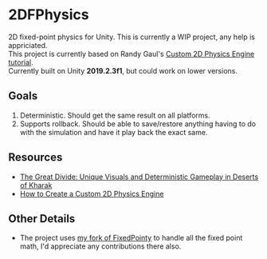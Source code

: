 # 2DFPhysics
 2D fixed-point physics for Unity. This is currently a WIP project, any help is appriciated.    
 This project is currently based on Randy Gaul's [Custom 2D Physics Engine tutorial](https://gamedevelopment.tutsplus.com/tutorials/how-to-create-a-custom-2d-physics-engine-the-basics-and-impulse-resolution--gamedev-6331).  
 Currently built on Unity **2019.2.3f1**, but could work on lower versions.
 
## Goals
1. Deterministic. Should get the same result on all platforms. 
2. Supports rollback. Should be able to save/restore anything having to do with the simulation and have it play back the exact same.

## Resources
* [The Great Divide: Unique Visuals and Deterministic Gameplay in Deserts of Kharak](https://www.youtube.com/watch?v=wwLW6CjswxM)  
* [How to Create a Custom 2D Physics Engine](https://gamedevelopment.tutsplus.com/tutorials/how-to-create-a-custom-2d-physics-engine-the-basics-and-impulse-resolution--gamedev-6331)  


## Other Details
* The project uses [my fork of FixedPointy](https://github.com/christides11/FixedPointy) to handle all the fixed point math, I'd appreciate any contributions there also.
